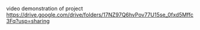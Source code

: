 video demonstration of project
https://drive.google.com/drive/folders/17NZ97Q6hvPov77U15se_0fxd5Mffc3Fq?usp=sharing
